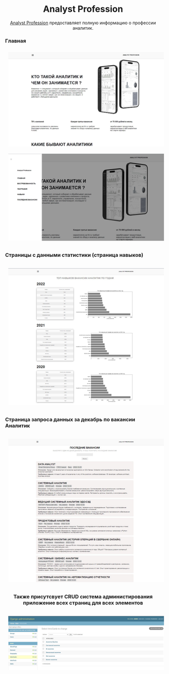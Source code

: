 <h1 style="text-align: center">Analyst Profession</h1>
<p style="font-size: 14px; text-align: center"><a href="https://dmitryovechkin.pythonanywhere.com/">Analyst Profession</a>
предоставляет полную информацию о профессии аналитик.
</p>
<h3>Главная</h3>
<img style="margin: 10px 10px;" src="pics/pic1.jpg">
<img style="margin: 10px 10px;" src="pics/pic2.jpg">

<h3>Страницы с данными статистики (страница навыков)<h3>
<img style="margin: 10px 10px;" src="pics/pic5.jpg">

<h3>Страница запроса данных за декабрь по вакансии Аналитик<h3>
<img style="margin: 10px 10px;" src="pics/pic6.jpg">

<h3 style='text-align: center;'>Также присутсвует CRUD система администирования приложение всех страниц для всех элементов<h3>
<img style="margin: 10px 10px;" src="pics/pic8.jpg">
